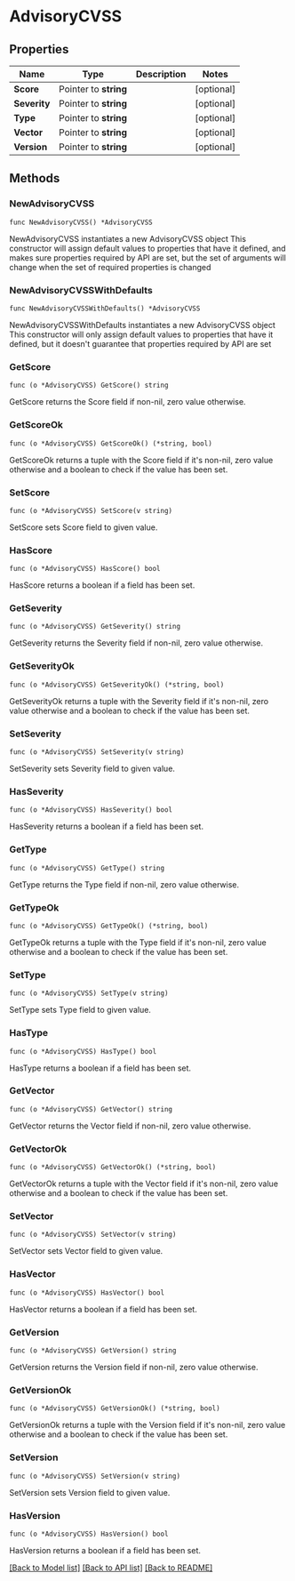 # AdvisoryCVSS

## Properties

Name | Type | Description | Notes
------------ | ------------- | ------------- | -------------
**Score** | Pointer to **string** |  | [optional] 
**Severity** | Pointer to **string** |  | [optional] 
**Type** | Pointer to **string** |  | [optional] 
**Vector** | Pointer to **string** |  | [optional] 
**Version** | Pointer to **string** |  | [optional] 

## Methods

### NewAdvisoryCVSS

`func NewAdvisoryCVSS() *AdvisoryCVSS`

NewAdvisoryCVSS instantiates a new AdvisoryCVSS object
This constructor will assign default values to properties that have it defined,
and makes sure properties required by API are set, but the set of arguments
will change when the set of required properties is changed

### NewAdvisoryCVSSWithDefaults

`func NewAdvisoryCVSSWithDefaults() *AdvisoryCVSS`

NewAdvisoryCVSSWithDefaults instantiates a new AdvisoryCVSS object
This constructor will only assign default values to properties that have it defined,
but it doesn't guarantee that properties required by API are set

### GetScore

`func (o *AdvisoryCVSS) GetScore() string`

GetScore returns the Score field if non-nil, zero value otherwise.

### GetScoreOk

`func (o *AdvisoryCVSS) GetScoreOk() (*string, bool)`

GetScoreOk returns a tuple with the Score field if it's non-nil, zero value otherwise
and a boolean to check if the value has been set.

### SetScore

`func (o *AdvisoryCVSS) SetScore(v string)`

SetScore sets Score field to given value.

### HasScore

`func (o *AdvisoryCVSS) HasScore() bool`

HasScore returns a boolean if a field has been set.

### GetSeverity

`func (o *AdvisoryCVSS) GetSeverity() string`

GetSeverity returns the Severity field if non-nil, zero value otherwise.

### GetSeverityOk

`func (o *AdvisoryCVSS) GetSeverityOk() (*string, bool)`

GetSeverityOk returns a tuple with the Severity field if it's non-nil, zero value otherwise
and a boolean to check if the value has been set.

### SetSeverity

`func (o *AdvisoryCVSS) SetSeverity(v string)`

SetSeverity sets Severity field to given value.

### HasSeverity

`func (o *AdvisoryCVSS) HasSeverity() bool`

HasSeverity returns a boolean if a field has been set.

### GetType

`func (o *AdvisoryCVSS) GetType() string`

GetType returns the Type field if non-nil, zero value otherwise.

### GetTypeOk

`func (o *AdvisoryCVSS) GetTypeOk() (*string, bool)`

GetTypeOk returns a tuple with the Type field if it's non-nil, zero value otherwise
and a boolean to check if the value has been set.

### SetType

`func (o *AdvisoryCVSS) SetType(v string)`

SetType sets Type field to given value.

### HasType

`func (o *AdvisoryCVSS) HasType() bool`

HasType returns a boolean if a field has been set.

### GetVector

`func (o *AdvisoryCVSS) GetVector() string`

GetVector returns the Vector field if non-nil, zero value otherwise.

### GetVectorOk

`func (o *AdvisoryCVSS) GetVectorOk() (*string, bool)`

GetVectorOk returns a tuple with the Vector field if it's non-nil, zero value otherwise
and a boolean to check if the value has been set.

### SetVector

`func (o *AdvisoryCVSS) SetVector(v string)`

SetVector sets Vector field to given value.

### HasVector

`func (o *AdvisoryCVSS) HasVector() bool`

HasVector returns a boolean if a field has been set.

### GetVersion

`func (o *AdvisoryCVSS) GetVersion() string`

GetVersion returns the Version field if non-nil, zero value otherwise.

### GetVersionOk

`func (o *AdvisoryCVSS) GetVersionOk() (*string, bool)`

GetVersionOk returns a tuple with the Version field if it's non-nil, zero value otherwise
and a boolean to check if the value has been set.

### SetVersion

`func (o *AdvisoryCVSS) SetVersion(v string)`

SetVersion sets Version field to given value.

### HasVersion

`func (o *AdvisoryCVSS) HasVersion() bool`

HasVersion returns a boolean if a field has been set.


[[Back to Model list]](../README.md#documentation-for-models) [[Back to API list]](../README.md#documentation-for-api-endpoints) [[Back to README]](../README.md)


